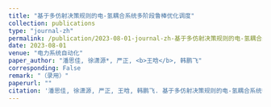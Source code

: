 ```yaml
---
title: "基于多仿射决策规则的电-氢耦合系统多阶段鲁棒优化调度"
collection: publications
type: "journal-zh"
permalink: /publication/2023-08-01-journal-zh-基于多仿射决策规则的电-氢耦合系统多阶段鲁棒优化调度
date: 2023-08-01
venue: "电力系统自动化"
paper_author: "潘思佳, 徐潇源*, 严正, <b>王晗</b>, 韩鹏飞"
corresponding: False
remark: "（录用）"
paperurl: ""
citation: '潘思佳, 徐潇源, 严正, 王晗, 韩鹏飞. 基于多仿射决策规则的电-氢耦合系统多阶段鲁棒优化调度[J]. 电力系统自动化, 2023. (录用)'
---
```

